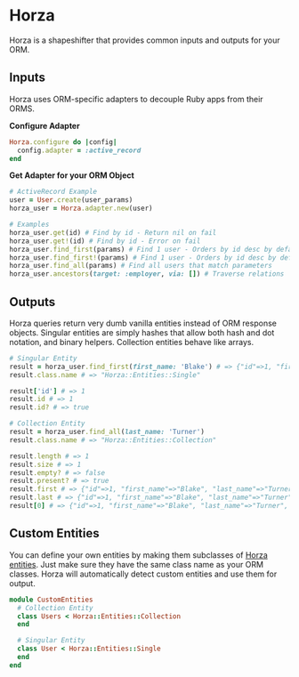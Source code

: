 # Horza

Horza is a shapeshifter that provides common inputs and outputs for your ORM.

## Inputs

Horza uses ORM-specific adapters to decouple Ruby apps from their ORMS.

**Configure Adapter**
```ruby
Horza.configure do |config|
  config.adapter = :active_record
end
```

**Get Adapter for your ORM Object**
```ruby
# ActiveRecord Example
user = User.create(user_params)
horza_user = Horza.adapter.new(user)

# Examples
horza_user.get(id) # Find by id - Return nil on fail
horza_user.get!(id) # Find by id - Error on fail
horza_user.find_first(params) # Find 1 user - Orders by id desc by default - Return nil on fail
horza_user.find_first!(params) # Find 1 user - Orders by id desc by default - Error nil on fail
horza_user.find_all(params) # Find all users that match parameters
horza_user.ancestors(target: :employer, via: []) # Traverse relations
```

## Outputs

Horza queries return very dumb vanilla entities instead of ORM response objects.
Singular entities are simply hashes that allow both hash and dot notation, and binary helpers.
Collection entities behave like arrays.

```ruby
# Singular Entity
result = horza_user.find_first(first_name: 'Blake') # => {"id"=>1, "first_name"=>"Blake", "last_name"=>"Turner", "employer_id"=>nil}
result.class.name # => "Horza::Entities::Single"

result['id'] # => 1
result.id # => 1
result.id? # => true

# Collection Entity
result = horza_user.find_all(last_name: 'Turner')
result.class.name # => "Horza::Entities::Collection"

result.length # => 1
result.size # => 1
result.empty? # => false
result.present? # => true
result.first # => {"id"=>1, "first_name"=>"Blake", "last_name"=>"Turner", "employer_id"=>nil}
result.last # => {"id"=>1, "first_name"=>"Blake", "last_name"=>"Turner", "employer_id"=>nil}
result[0] # => {"id"=>1, "first_name"=>"Blake", "last_name"=>"Turner", "employer_id"=>nil}
```

## Custom Entities

You can define your own entities by making them subclasses of [Horza entities](https://github.com/onfido/horza/tree/master/lib/horza/entities). Just make sure they have the same class name as your ORM classes. Horza will automatically detect custom entities and use them for output.

```ruby
module CustomEntities
  # Collection Entity
  class Users < Horza::Entities::Collection
  end

  # Singular Entity
  class User < Horza::Entities::Single
  end
end
```
